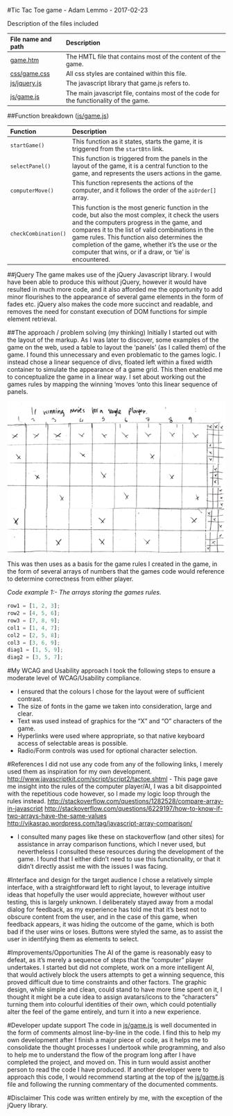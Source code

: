 #Tic Tac Toe game - Adam Lemmo - 2017-02-23

Description of the files included

| File name and path       | Description           | 
|:------------- |:-------------| 
|[game.htm](game.htm) | The HMTL file that contains most of the content of the game.|
|[css/game.css](css/game.css) | All css styles are contained within this file. |
|[js/jquery.js](js/jquery.js) | The javascript library that game.js refers to. |
|[js/game.js](js/game.js) | The main javascript file, contains most of the code for the functionality of the game.|

##Function breakdown ([js/game.js](js/game.js))

| Function       | Description           | 
|:------------- |:-------------| 
|`startGame()` | This function as it states, starts the game, it is triggered from the `startBtn` link. |
|`selectPanel()` | This function is triggered from the panels in the layout of the game, it is a central function to the game, and represents the users actions in the game.|
|`computerMove()` | This function represents the actions of the computer, and it follows the order of the `aiOrder[]` array.|
|`checkCombination()` | This function is the most generic function in the code, but also the most complex, it check the users and the computers progress in the game, and compares it to the list of valid combinations in the game rules.  This function also determines the completion of the game, whether it’s the use or the computer that wins, or if a draw, or ‘tie’ is encountered.|

##jQuery
The game makes use of the jQuery Javascript library. I would have been able to produce this without jQuery, however it would have resulted in much more code, and it also afforded me the opportunity to add minor flourishes to the appearance of several game elements in the form of fades etc. jQuery also makes the code more succinct and readable, and removes the need for constant execution of DOM functions for simple element retrieval.
 
##The approach / problem solving (my thinking)
Initially I started out with the layout of the markup. As I was later to discover, some examples of the game on the web, used a table to layout the ‘panels’ (as I called them) of the game. I found this unnecessary and even problematic to the games logic. I instead chose a linear sequence of divs, floated left within a fixed width container to simulate the appearance of a game grid. This then enabled me to conceptualize the game in a linear way. I set about working out the games rules by mapping the winning ‘moves ‘onto this linear sequence of panels.

![alt text](doc/tic-tac-toe-sketch.png)

This was then uses as a basis for the game rules I created in the game, in the form of several arrays of numbers that the games code would reference to determine correctness from either player.

_Code example 1:- The arrays storing the games rules._

```javascript
row1 = [1, 2, 3];
row2 = [4, 5, 6];
row3 = [7, 8, 9];
col1 = [1, 4, 7];
col2 = [2, 5, 8];
col3 = [3, 6, 9];
diag1 = [1, 5, 9];
diag2 = [3, 5, 7];
```

#My WCAG and Usability approach
I took the following steps to ensure a moderate level of WCAG/Usability compliance.
*	I ensured that the colours I chose for the layout were of sufficient contrast.
*	The size of fonts in the game we taken into consideration, large and clear.
*	Text was used instead of graphics for the “X” and “O” characters of the game.
*	Hyperlinks were used where appropriate, so that native keyboard access of selectable areas is possible.
*	Radio/Form controls was used for optional character selection.

#References
I did not use any code from any of the following links, I merely used them as inspiration for my own development.
http://www.javascriptkit.com/script/script2/tactoe.shtml - This page gave me insight into the rules of the computer player/AI, I was a bit disappointed with the repetitious code however, so I made my logic loop through the rules instead.
http://stackoverflow.com/questions/1282528/compare-array-in-javascript
http://stackoverflow.com/questions/6229197/how-to-know-if-two-arrays-have-the-same-values
http://vikasrao.wordpress.com/tag/javascript-array-comparison/
 - I consulted many pages like these on stackoverflow (and other sites) for assistance in array comparison functions, which I never used, but nevertheless I consulted these resources during the development of the game. I found that I either didn’t need to use this functionality, or that it didn’t directly assist me with the issues I was facing.

#Interface and design for the target audience
I chose a relatively simple interface, with a straightforward left to right layout, to leverage intuitive ideas that hopefully the user would appreciate, however without user testing, this is largely unknown. I deliberately stayed away from a modal dialog for feedback, as my experience has told me that it’s best not to obscure content from the user, and in the case of this game, when feedback appears, it was hiding the outcome of the game, which is both bad if the user wins or loses. Buttons were styled the same, as to assist the user in identifying them as elements to select.

#Improvements/Opportunities
The AI of the game is reasonably easy to defeat, as it’s merely a sequence of steps that the “computer” player undertakes. I started but did not complete, work on a more intelligent AI, that would actively block the users attempts to get a winning sequence, this proved difficult due to time constraints and other factors.
The graphic design, while simple and clean, could stand to have more time spent on it, I thought it might be a cute idea to assign avatars/icons to the “characters” turning them into colourful identities of their own, which could potentially alter the feel of the game entirely, and turn it into a new experience.

#Developer update support
The code in [js/game.js](js/game.js) is well documented in the form of comments almost line-by-line in the code. I find this to help my own development after I finish a major piece of code, as it helps me to consolidate the thought processes I undertook while programming, and also to help me to understand the flow of the program long after I have completed the project, and moved on. This in turn would assist another person to read the code I have produced. If another developer were to approach this code, I would recommend starting at the top of the [js/game.js](js/game.js) file and following the running commentary of the documented comments.

#Disclaimer
This code was written entirely by me, with the exception of the jQuery library. 
